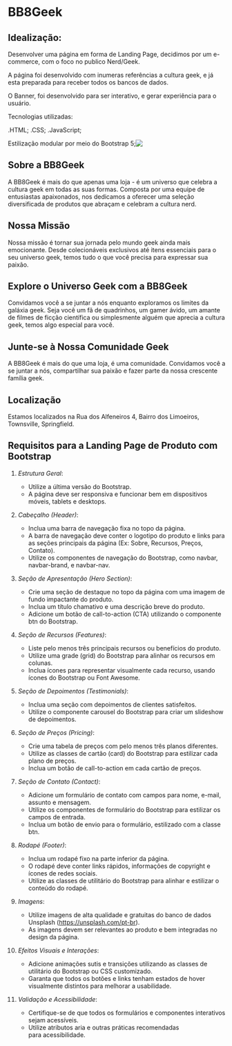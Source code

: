 # BB8Geek

## Idealização:

Desenvolver uma página em forma de Landing Page, decidimos por um e-commerce,  com o foco no publico Nerd/Geek.

A página foi desenvolvido com inumeras referências a cultura geek, e já esta preparada para receber todos os bancos de dados.

O Banner, foi desenvolvido para ser interativo, e gerar experiência para o usuário.

Tecnologias utilizadas:

.HTML;
.CSS;
.JavaScript;

<div style="display: flex;">Estilização modular por meio do Bootstrap 5; <img src="https://upload.wikimedia.org/wikipedia/commons/thumb/b/b2/Bootstrap_logo.svg/2560px-Bootstrap_logo.svg.png" > </div>


## Sobre a BB8Geek

A BB8Geek é mais do que apenas uma loja - é um universo que celebra a cultura geek em todas as suas formas. Composta por uma equipe de entusiastas apaixonados, nos dedicamos a oferecer uma seleção diversificada de produtos que abraçam e celebram a cultura nerd.

## Nossa Missão

Nossa missão é tornar sua jornada pelo mundo geek ainda mais emocionante. Desde colecionáveis exclusivos até itens essenciais para o seu universo geek, temos tudo o que você precisa para expressar sua paixão.

## Explore o Universo Geek com a BB8Geek

Convidamos você a se juntar a nós enquanto exploramos os limites da galáxia geek. Seja você um fã de quadrinhos, um gamer ávido, um amante de filmes de ficção científica ou simplesmente alguém que aprecia a cultura geek, temos algo especial para você.

## Junte-se à Nossa Comunidade Geek

A BB8Geek é mais do que uma loja, é uma comunidade. Convidamos você a se juntar a nós, compartilhar sua paixão e fazer parte da nossa crescente família geek.

## Localização

Estamos localizados na Rua dos Alfeneiros 4, Bairro dos Limoeiros, Townsville, Springfield.

## Requisitos para a Landing Page de Produto com Bootstrap

1. *Estrutura Geral*:
   - Utilize a última versão do Bootstrap.
   - A página deve ser responsiva e funcionar bem em dispositivos móveis, tablets e desktops.

2. *Cabeçalho (Header)*:
   - Inclua uma barra de navegação fixa no topo da página.
   - A barra de navegação deve conter o logotipo do produto e links para as seções principais da página (Ex: Sobre, Recursos, Preços, Contato).
   - Utilize os componentes de navegação do Bootstrap, como navbar, navbar-brand, e navbar-nav.

3. *Seção de Apresentação (Hero Section)*:
   - Crie uma seção de destaque no topo da página com uma imagem de fundo impactante do produto.
   - Inclua um título chamativo e uma descrição breve do produto.
   - Adicione um botão de call-to-action (CTA) utilizando o componente btn do Bootstrap.

4. *Seção de Recursos (Features)*:
   - Liste pelo menos três principais recursos ou benefícios do produto.
   - Utilize uma grade (grid) do Bootstrap para alinhar os recursos em colunas.
   - Inclua ícones para representar visualmente cada recurso, usando ícones do Bootstrap ou Font Awesome.

5. *Seção de Depoimentos (Testimonials)*:
   - Inclua uma seção com depoimentos de clientes satisfeitos.
   - Utilize o componente carousel do Bootstrap para criar um slideshow de depoimentos.

6. *Seção de Preços (Pricing)*:
   - Crie uma tabela de preços com pelo menos três planos diferentes.
   - Utilize as classes de cartão (card) do Bootstrap para estilizar cada plano de preços.
   - Inclua um botão de call-to-action em cada cartão de preços.

7. *Seção de Contato (Contact)*:
   - Adicione um formulário de contato com campos para nome, e-mail, assunto e mensagem.
   - Utilize os componentes de formulário do Bootstrap para estilizar os campos de entrada.
   - Inclua um botão de envio para o formulário, estilizado com a classe btn.

8. *Rodapé (Footer)*:
   - Inclua um rodapé fixo na parte inferior da página.
   - O rodapé deve conter links rápidos, informações de copyright e ícones de redes sociais.
   - Utilize as classes de utilitário do Bootstrap para alinhar e estilizar o conteúdo do rodapé.

9. *Imagens*:
   - Utilize imagens de alta qualidade e gratuitas do banco de dados Unsplash (https://unsplash.com/pt-br).
   - As imagens devem ser relevantes ao produto e bem integradas no design da página.

10. *Efeitos Visuais e Interações*:
    - Adicione animações sutis e transições utilizando as classes de utilitário do Bootstrap ou CSS customizado.
    - Garanta que todos os botões e links tenham estados de hover visualmente distintos para melhorar a usabilidade.

11. *Validação e Acessibilidade*:
    - Certifique-se de que todos os formulários e componentes interativos sejam acessíveis.
    - Utilize atributos aria e outras práticas recomendadas para acessibilidade.
